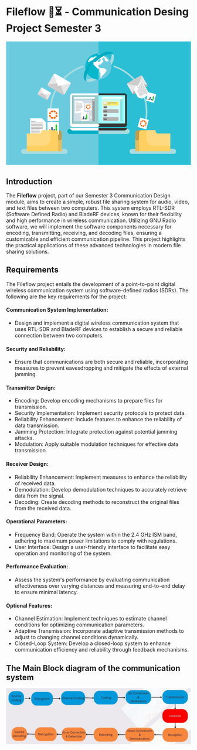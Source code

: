 # Fileflow 📂⏳ - Communication Desing Project Semester 3 
![file share](https://github.com/maduwanthasl/Fileflow-Communication-Desing-Project-Semester-3/blob/main/Pictures/R.png)
## Introduction

The **Fileflow** project, part of our Semester 3 Communication Design module, aims to create a simple, robust file sharing system for audio, video, and text files between two computers. This system employs RTL-SDR (Software Defined Radio) and BladeRF devices, known for their flexibility and high performance in wireless communication. Utilizing GNU Radio software, we will implement the software components necessary for encoding, transmitting, receiving, and decoding files, ensuring a customizable and efficient communication pipeline. This project highlights the practical applications of these advanced technologies in modern file sharing solutions.

## Requirements

The Fileflow project entails the development of a point-to-point digital wireless communication system using software-defined radios (SDRs). The following are the key requirements for the project:

#### Communication System Implementation:
- Design and implement a digital wireless communication system that uses RTL-SDR and BladeRF devices to establish a secure and reliable connection between two computers.
#### Security and Reliability:
- Ensure that communications are both secure and reliable, incorporating measures to prevent eavesdropping and mitigate the effects of external jamming.
#### Transmitter Design:
- Encoding: Develop encoding mechanisms to prepare files for transmission.
- Security Implementation: Implement security protocols to protect data.
- Reliability Enhancement: Include features to enhance the reliability of data transmission.
- Jamming Protection: Integrate protection against potential jamming attacks.
- Modulation: Apply suitable modulation techniques for effective data transmission.
#### Receiver Design:
- Reliability Enhancement: Implement measures to enhance the reliability of received data.
- Demodulation: Develop demodulation techniques to accurately retrieve data from the signal.
- Decoding: Create decoding methods to reconstruct the original files from the received data.

#### Operational Parameters:
- Frequency Band: Operate the system within the 2.4 GHz ISM band, adhering to maximum power limitations to comply with regulations.
- User Interface: Design a user-friendly interface to facilitate easy operation and monitoring of the system.

#### Performance Evaluation:
- Assess the system's performance by evaluating communication effectiveness over varying distances and measuring end-to-end delay to ensure minimal latency.

#### Optional Features:

- Channel Estimation: Implement techniques to estimate channel conditions for optimizing communication parameters.
- Adaptive Transmission: Incorporate adaptive transmission methods to adjust to changing channel conditions dynamically.
- Closed-Loop System: Develop a closed-loop system to enhance communication efficiency and reliability through feedback mechanisms.

## The Main Block diagram of the communication system

![Block diagrma](https://raw.githubusercontent.com/maduwanthasl/Fileflow-Communication-Desing-Project-Semester-3/main/Pictures/block%20diagram.png)

